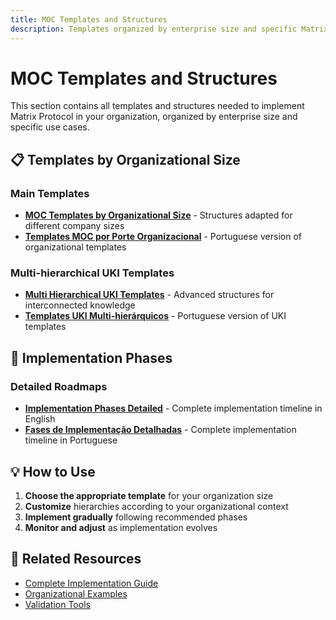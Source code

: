 ```yaml
---
title: MOC Templates and Structures
description: Templates organized by enterprise size and specific Matrix Protocol use cases
---
```


# MOC Templates and Structures

This section contains all templates and structures needed to implement Matrix Protocol in your organization, organized by enterprise size and specific use cases.

## 📋 Templates by Organizational Size

### Main Templates
- **[MOC Templates by Organizational Size](./MOC_TEMPLATES_BY_ORGANIZATIONAL_SIZE)** - Structures adapted for different company sizes
- **[Templates MOC por Porte Organizacional](./TEMPLATES_MOC_POR_PORTE_ORGANIZACIONAL)** - Portuguese version of organizational templates

### Multi-hierarchical UKI Templates
- **[Multi Hierarchical UKI Templates](./MULTI_HIERARCHICAL_UKI_TEMPLATES)** - Advanced structures for interconnected knowledge
- **[Templates UKI Multi-hierárquicos](./TEMPLATES_UKI_MULTI_HIERARQUICOS)** - Portuguese version of UKI templates

## 🚀 Implementation Phases

### Detailed Roadmaps
- **[Implementation Phases Detailed](./IMPLEMENTATION_PHASES_DETAILED)** - Complete implementation timeline in English
- **[Fases de Implementação Detalhadas](./FASES_IMPLEMENTACAO_DETALHADAS)** - Complete implementation timeline in Portuguese

## 💡 How to Use

1. **Choose the appropriate template** for your organization size
2. **Customize** hierarchies according to your organizational context
3. **Implement gradually** following recommended phases
4. **Monitor and adjust** as implementation evolves

## 📖 Related Resources

- [Complete Implementation Guide](../implementation-guide)
- [Organizational Examples](../examples)
- [Validation Tools](../tools)
